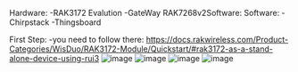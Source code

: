 Hardware:
-RAK3172 Evalution
-GateWay RAK7268v2Software:
Software:
-Chirpstack
-Thingsboard

First Step:
-you need to follow there: https://docs.rakwireless.com/Product-Categories/WisDuo/RAK3172-Module/Quickstart/#rak3172-as-a-stand-alone-device-using-rui3 
![image](https://github.com/doanlenhon/LORAWAN_RAK3172/assets/131939083/e06fd3b5-af33-4b69-8dce-32757a022cfa)
![image](https://github.com/doanlenhon/LORAWAN_RAK3172/assets/131939083/c55b64c8-fe6c-4aa1-89d8-ad3f24f88f38)
![image](https://github.com/doanlenhon/LORAWAN_RAK3172/assets/131939083/9a8cc80f-6ee3-49c0-84bb-bafc5ff07316)
![image](https://github.com/doanlenhon/LORAWAN_RAK3172/assets/131939083/27f95c6d-21f6-47ca-aebb-b1a3feb277cd)

